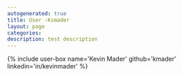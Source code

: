 ```yaml
---
autogenerated: true
title: User ›Ksmader
layout: page
categories: 
description: test description
---
```


{% include user-box name='Kevin Mader' github='kmader' linkedin='in/kevinmader' %}
